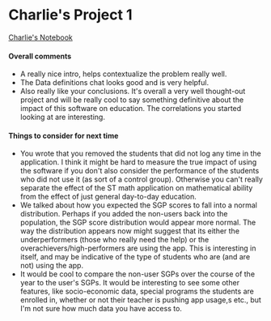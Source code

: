 # Charlie's Project 1
[Charlie's Notebook](http://nbviewer.ipython.org/github/cbini/datascience/blob/master/projects/ST%20Math%20Analysis.ipynb)

#### Overall comments
* A really nice intro, helps contextualize the problem really well.
* The Data definitions chat looks good and is very helpful.
* Also really like your conclusions. It's overall a very well thought-out project and will be really cool to say something definitive about the impact of this software on education. The correlations you started looking at are interesting.

#### Things to consider for next time
* You wrote that you removed the students that did not log any time in the application. I think it might be hard to measure the true impact of using the software if you don't also consider the performance of the students who did not use it (as sort of a control group). Otherwise you can't really separate the effect of the ST math application on mathematical ability from the effect of just general day-to-day education.
* We talked about how you expected the SGP scores to fall into a normal distribution. Perhaps if you added the non-users back into the population, the SGP score distribution would appear more normal. The way the distribution appears now might suggest that its either the underperformers (those who really need the help) or the overachievers/high-performers are using the app. This is interesting in itself, and may be indicative of the type of students who are (and are not) using the app.
* It would be cool to compare the non-user SGPs over the course of the year to the user's SGPs. It would be interesting to see some other features, like socio-economic data, special programs the students are enrolled in, whether or not their teacher is pushing app usage,s etc., but I'm not sure how much data you have access to. 


